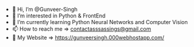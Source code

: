 - 👋 Hi, I’m @Gunveer-Singh
- 👀 I’m interested in Python & FrontEnd 
- 🌱 I’m currently learning Python Neural Networks and Computer Vision
- 📫 How to reach me => contactasssassings@gmail.com
- 👀 My Website => https://gunveersingh.000webhostapp.com/

<!---
Gunveer-Singh/Gunveer-Singh is a ✨ special ✨ repository because its `README.md` (this file) appears on your GitHub profile.
You can click the Preview link to take a look at your changes.
--->
